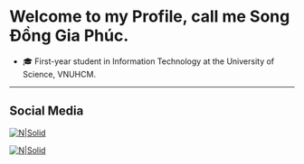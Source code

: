 # Welcome to my Profile, call me Song Đồng Gia Phúc.

- 🎓 First-year student in Information Technology at the University of Science, VNUHCM.

---
## Social Media

[![N|Solid](https://github.com/fusodoya/fusodoya/blob/main/icon/facebook.png)](https://www.facebook.com/songdonggiaphuc)

[![N|Solid](https://github.com/fusodoya/fusodoya/blob/main/icon/gmail.png)](https://www.facebook.com/songdonggiaphuc)
